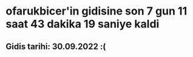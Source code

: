 # ofarukbicer'in gidisine son 7 gun 11 saat 43 dakika 19 saniye kaldi

## Gidis tarihi: 30.09.2022 :(